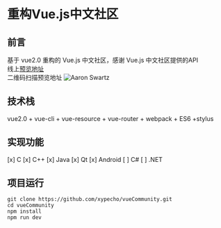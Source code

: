 # 重构Vue.js中文社区

## 前言
基于 vue2.0 重构的 Vue.js 中文社区，感谢 Vue.js 中文社区提供的API  
线上[预览地址](https://xypecho.github.io/vueCommunity)  
二维码扫描预览地址
![Aaron Swartz](https://raw.githubusercontent.com/xypecho/xypecho.github.io/master/vueCommunity/1517232107.png)  
## 技术栈
vue2.0 + vue-cli + vue-resource + vue-router + webpack + ES6 +stylus  
## 实现功能  
[x] C
[x] C++
[x] Java
[x] Qt
[x] Android
[ ] C#
[ ] .NET
## 项目运行
```
git clone https://github.com/xypecho/vueCommunity.git
cd vueCommunity
npm install
npm run dev
```

